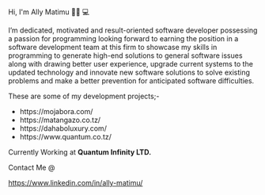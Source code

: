 Hi, I'm Ally Matimu 👋🏾 💻

I’m dedicated, motivated and result-oriented software developer possessing a passion for
programming looking forward to earning the position in a software development team at this
firm to showcase my skills in programming to generate high-end solutions to general software
issues along with drawing better user experience, upgrade current systems to the updated
technology and innovate new software solutions to solve existing problems and make a better
prevention for anticipated software difficulties.


These are some of my development projects;-
<ul>
  <li>https://mojabora.com/</li>
  <li>https://matangazo.co.tz/</li>
  <li>https://dahaboluxury.com/</li>
  <li>https://www.quantum.co.tz/</li>
 </ul>
  
Currently Working at <b>Quantum Infinity LTD.</b>


Contact Me @

https://www.linkedin.com/in/ally-matimu/
